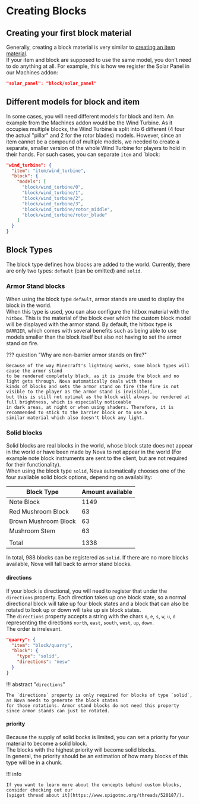 # Creating Blocks

## Creating your first block material

Generally, creating a block material is very similar to [creating an item material](creating-items.md).  
If your item and block are supposed to use the same model, you don't need to do anything at all.
For example, this is how we register the Solar Panel in our Machines addon:

```json title="materials.json"
"solar_panel": "block/solar_panel"
```

## Different models for block and item

In some cases, you will need different models for block and item. An example from the Machines addon would be the
Wind Turbine. As it occupies multiple blocks, the Wind Turbine is split into 6 different (4 four the actual "pillar"
and 2 for the rotor blades) models. However, since an item cannot be a compound of multiple models, we needed to create
a separate, smaller version of the whole Wind Turbine for players to hold in their hands.
For such cases, you can separate `item` and `block:

```json title="materials.json"
"wind_turbine": {
  "item": "item/wind_turbine",
  "block": {
    "models": [
      "block/wind_turbine/0",
      "block/wind_turbine/1",
      "block/wind_turbine/2",
      "block/wind_turbine/3",
      "block/wind_turbine/rotor_middle",
      "block/wind_turbine/rotor_blade"
    ]
  }
}
```

## Block Types

The block type defines how blocks are added to the world.
Currently, there are only two types: `default` (can be omitted) and `solid`.

### Armor Stand blocks

When using the block type `default`, armor stands are used to display the block in the world.  
When this type is used, you can also configure the hitbox material with the `hitbox`. This is the material of the block
over which the custom block model will be displayed with the armor stand. By default, the hitbox type is `BARRIER`, which
comes with several benefits such as being able to use models smaller than the block itself but also not having to set
the armor stand on fire.

??? question "Why are non-barrier armor stands on fire?"

    Because of the way Minecraft's lightning works, some block types will cause the armor stand
    to be rendered completely black, as it is inside the block and no light gets through. Nova automatically deals with these
    kinds of blocks and sets the armor stand on fire (the fire is not visible to the player as the armor stand is invisible),
    but this is still not optimal as the block will always be rendered at full brightness, which is especially noticeable
    in dark areas, at night or when using shaders. Therefore, it is recommended to stick to the barrier block or to use a
    similar material which also doesn't block any light.

### Solid blocks

Solid blocks are real blocks in the world, whose block state does not appear in the world or have been made by Nova to
not appear in the world (For example note block instruments are sent to the client, but are not required for their
functionality).  
When using the block type `solid`, Nova automatically chooses one of the four available solid block options, depending
on availability:  

| Block Type           | Amount available |
|----------------------|------------------|
| Note Block           | 1149             |
| Red Mushroom Block   | 63               |
| Brown Mushroom Block | 63               |
| Mushroom Stem        | 63               |
|                      |                  |
| Total                | 1338             |

In total, 988 blocks can be registered as `solid`. If there are no more blocks available, Nova will fall back to armor
stand blocks.

#### directions

If your block is directional, you will need to register that under the `directions` property. Each direction takes up
one block state, so a normal directional block will take up four block states and a block that can also be rotated to look
up or down will take up six block states.  
The `directions` property accepts a string with the chars `n`, `e`, `s`, `w`, `u`, `d` representing the directions `north`,
`east`, `south`, `west`, `up`, `down`.  
The order is irrelevant.  
```json title="materials.json - Directional solid block for North, East, South, West"
"quarry": {
  "item": "block/quarry",
  "block": {
    "type": "solid",
    "directions": "nesw"
  }
}
```

!!! abstract "`directions`"

    The `directions` property is only required for blocks of type `solid`, as Nova needs to generate the block states
    for those rotations. Armor stand blocks do not need this property since armor stands can just be rotated.

#### priority

Because the supply of solid bocks is limited, you can set a priority for your material to become a solid block.  
The blocks with the highest priority will become solid blocks.  
In general, the priority should be an estimation of how many blocks of this type will be in a chunk.

!!! info

    If you want to learn more about the concepts behind custom blocks, consider checking out our
    [spigot thread about it](https://www.spigotmc.org/threads/520187/).